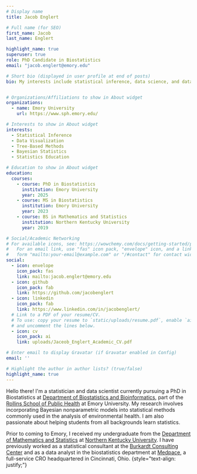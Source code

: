 ```yaml
---
# Display name
title: Jacob Englert

# Full name (for SEO)
first_name: Jacob
last_name: Englert

highlight_name: true
superuser: true
role: PhD Candidate in Biostatistics
email: "jacob.englert@emory.edu"

# Short bio (displayed in user profile at end of posts)
bio: My interests include statistical inference, data science, and data visualization.


# Organizations/Affiliations to show in About widget
organizations:
  - name: Emory University
    url: https://www.sph.emory.edu/

# Interests to show in About widget
interests:
  - Statistical Inference
  - Data Visualization
  - Tree-Based Methods
  - Bayesian Statistics
  - Statistics Education

# Education to show in About widget
education:
  courses:
    - course: PhD in Biostatistics
      institution: Emory University
      year: 2025
    - course: MS in Biostatistics
      institution: Emory University
      year: 2023
    - course: BS in Mathematics and Statistics
      institution: Northern Kentucky University
      year: 2019

# Social/Academic Networking
# For available icons, see: https://wowchemy.com/docs/getting-started/page-builder/#icons
#   For an email link, use "fas" icon pack, "envelope" icon, and a link in the
#   form "mailto:your-email@example.com" or "/#contact" for contact widget.
social:
  - icon: envelope
    icon_pack: fas
    link: mailto:jacob.englert@emory.edu
  - icon: github
    icon_pack: fab
    link: https://github.com/jacobenglert
  - icon: linkedin
    icon_pack: fab
    link: https://www.linkedin.com/in/jacobenglert/
  # Link to a PDF of your resume/CV.
  # To use: copy your resume to `static/uploads/resume.pdf`, enable `ai` icons in `params.yaml`,
  # and uncomment the lines below.
  - icon: cv
    icon_pack: ai
    link: uploads/Jaceob_Englert_Academic_CV.pdf

# Enter email to display Gravatar (if Gravatar enabled in Config)
email: ''

# Highlight the author in author lists? (true/false)
highlight_name: true
---
```


Hello there! I'm a statistician and data scientist currently pursuing a PhD in Biostatistics at [Department of Biostatistics and Bioinformatics](https://sph.emory.edu/departments/bios/index.html), part of the [Rollins School of Public Health](https://www.sph.emory.edu) at Emory University. My research involves incorporating Bayesian nonparametric models into statistical methods commonly used in the analysis of environmental health. I am also passionate about helping students from all backgrounds learn statistics.

Prior to coming to Emory, I received my undergraduate from the [Department of Mathematics and Statistics](https://www.nku.edu/academics/artsci/about/departments/math.html) at [Northern Kentucky University](https://www.nku.edu). I have previously worked as a statistical consultant at the [Burkardt Consulting Center](https://www.nku.edu/academics/artsci/about/departments/math/about/centers/bcc.html) and as a data analyst in the biostatistics department at [Medpace](https://www.medpace.com), a full-service CRO headquartered in Cincinnati, Ohio.
{style="text-align: justify;"}


<!--
  - icon: twitter
    icon_pack: fab
    link: https://twitter.com/GeorgeCushen
    label: Follow me on Twitter
    display:
      header: true
  - icon: graduation-cap # Alternatively, use `google-scholar` icon from `ai` icon pack
    icon_pack: fas
    link: https://scholar.google.co.uk/citations?user=sIwtMXoAAAAJ
-->
